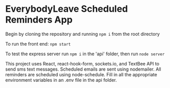 # EverybodyLeave Scheduled Reminders App

Begin by cloning the repository and running `npm i` from the root directory 

To run the front end: `npm start` 

To test the express server run `npm i` in the 'api' folder, then run `node server`

This project uses React, react-hook-form, sockets.io,  and TextBee API to send sms text messages.  Scheduled emails are sent using nodemailer.  All reminders are scheduled using node-schedule. Fill in all the appropriate environment variables in an .env file in the api folder.




